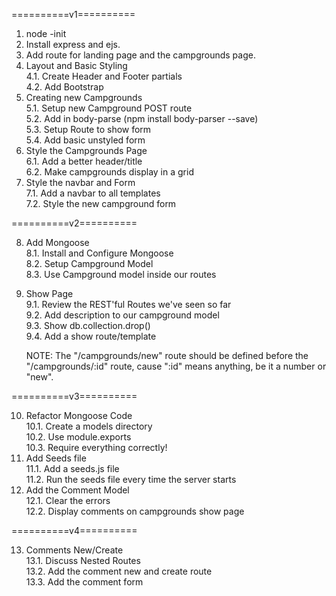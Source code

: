 ==========v1==========	

1. node -init  
2. Install express and ejs.  
3. Add route for landing page and the campgrounds page.  
4. Layout and Basic Styling  
	4.1. Create Header and Footer partials  
	4.2. Add Bootstrap  
5. Creating new Campgrounds  
	5.1. Setup new Campground POST route  
	5.2. Add in body-parse (npm install body-parser --save)  
	5.3. Setup Route to show form  
	5.4. Add basic unstyled form  
6. Style the Campgrounds Page  
	6.1. Add a better header/title  
	6.2. Make campgrounds display in a grid  
7. Style the navbar and Form  
	7.1. Add a navbar to all templates  
	7.2. Style the new campground form  

==========v2==========	
  
8. Add Mongoose  
	8.1. Install and Configure Mongoose  
	8.2. Setup Campground Model  
	8.3. Use Campground model inside our routes  
9. Show Page  
	9.1. Review the REST'ful Routes we've seen so far  
	9.2. Add description to our campground model  
	9.3. Show db.collection.drop()  
	9.4. Add a show route/template  
  
	NOTE: The "/campgrounds/new" route should be defined before the "/campgrounds/:id" route, cause ":id" means anything, be it a number or "new".  
   	
==========v3==========	
  
10. Refactor Mongoose Code  
	10.1. Create a models directory  
	10.2. Use module.exports  
	10.3. Require everything correctly!  
11. Add Seeds file  
	11.1. Add a seeds.js file  
	11.2. Run the seeds file every time the server starts  
12. Add the Comment Model  
	12.1. Clear the errors  
	12.2. Display comments on campgrounds show page  
  
==========v4==========  
  
13. Comments New/Create  
	13.1. Discuss Nested Routes  
	13.2. Add the comment new and create route  
	13.3. Add the comment form  
	
	